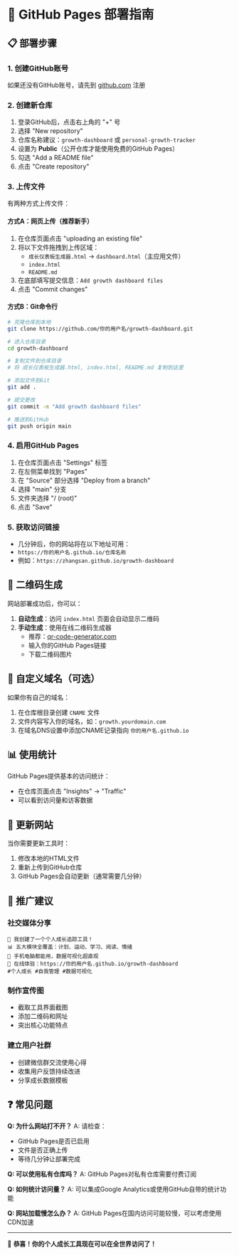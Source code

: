 # 🚀 GitHub Pages 部署指南

## 📋 部署步骤

### 1. 创建GitHub账号
如果还没有GitHub账号，请先到 [github.com](https://github.com) 注册

### 2. 创建新仓库
1. 登录GitHub后，点击右上角的 "+" 号
2. 选择 "New repository"
3. 仓库名称建议：`growth-dashboard` 或 `personal-growth-tracker`
4. 设置为 **Public**（公开仓库才能使用免费的GitHub Pages）
5. 勾选 "Add a README file"
6. 点击 "Create repository"

### 3. 上传文件
有两种方式上传文件：

#### 方式A：网页上传（推荐新手）
1. 在仓库页面点击 "uploading an existing file"
2. 将以下文件拖拽到上传区域：
   - `成长仪表板生成器.html` → `dashboard.html`（主应用文件）
   - `index.html`
   - `README.md`
3. 在底部填写提交信息：`Add growth dashboard files`
4. 点击 "Commit changes"

#### 方式B：Git命令行
```bash
# 克隆仓库到本地
git clone https://github.com/你的用户名/growth-dashboard.git

# 进入仓库目录
cd growth-dashboard

# 复制文件到仓库目录
# 将 成长仪表板生成器.html, index.html, README.md 复制到这里

# 添加文件到Git
git add .

# 提交更改
git commit -m "Add growth dashboard files"

# 推送到GitHub
git push origin main
```

### 4. 启用GitHub Pages
1. 在仓库页面点击 "Settings" 标签
2. 在左侧菜单找到 "Pages"
3. 在 "Source" 部分选择 "Deploy from a branch"
4. 选择 "main" 分支
5. 文件夹选择 "/ (root)"
6. 点击 "Save"

### 5. 获取访问链接
- 几分钟后，你的网站将在以下地址可用：
- `https://你的用户名.github.io/仓库名称`
- 例如：`https://zhangsan.github.io/growth-dashboard`

## 📱 二维码生成

网站部署成功后，你可以：

1. **自动生成**：访问 `index.html` 页面会自动显示二维码
2. **手动生成**：使用在线二维码生成器
   - 推荐：[qr-code-generator.com](https://www.qr-code-generator.com/)
   - 输入你的GitHub Pages链接
   - 下载二维码图片

## 🔧 自定义域名（可选）

如果你有自己的域名：

1. 在仓库根目录创建 `CNAME` 文件
2. 文件内容写入你的域名，如：`growth.yourdomain.com`
3. 在域名DNS设置中添加CNAME记录指向 `你的用户名.github.io`

## 📊 使用统计

GitHub Pages提供基本的访问统计：
- 在仓库页面点击 "Insights" → "Traffic"
- 可以看到访问量和访客数据

## 🔄 更新网站

当你需要更新工具时：
1. 修改本地的HTML文件
2. 重新上传到GitHub仓库
3. GitHub Pages会自动更新（通常需要几分钟）

## 🎯 推广建议

### 社交媒体分享
```
🌟 我创建了一个个人成长追踪工具！
📊 五大模块全覆盖：计划、运动、学习、阅读、情绪
📱 手机电脑都能用，数据可视化超直观
🔗 在线体验：https://你的用户名.github.io/growth-dashboard
#个人成长 #自我管理 #数据可视化
```

### 制作宣传图
- 截取工具界面截图
- 添加二维码和网址
- 突出核心功能特点

### 建立用户社群
- 创建微信群交流使用心得
- 收集用户反馈持续改进
- 分享成长数据模板

## ❓ 常见问题

**Q: 为什么网站打不开？**
A: 请检查：
- GitHub Pages是否已启用
- 文件是否正确上传
- 等待几分钟让部署完成

**Q: 可以使用私有仓库吗？**
A: GitHub Pages对私有仓库需要付费订阅

**Q: 如何统计访问量？**
A: 可以集成Google Analytics或使用GitHub自带的统计功能

**Q: 网站加载慢怎么办？**
A: GitHub Pages在国内访问可能较慢，可以考虑使用CDN加速

---

🎉 **恭喜！你的个人成长工具现在可以在全世界访问了！**